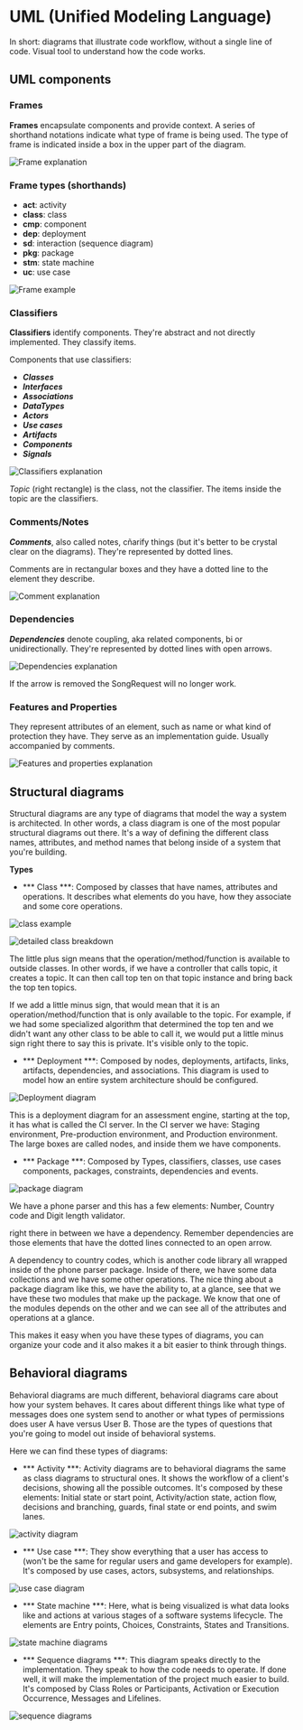 # UML (Unified Modeling Language)

In short: diagrams that illustrate code workflow, without a single line of code. Visual tool to understand how the code works.

## UML components

### Frames

**Frames** encapsulate components and provide context. A series of shorthand notations indicate what type of frame is being used. The type of frame is indicated inside a box in the upper part of the diagram.

![Frame explanation](https://s3-us-west-2.amazonaws.com/devcamp-pictures/UML+images/Screen+Shot+2017-10-11+at+2.39.43+PM.png)

### Frame types (shorthands)

* **act**: activity
* **class**: class
* **cmp**: component
* **dep**: deployment
* **sd**: interaction (sequence diagram)
* **pkg**: package
* **stm**: state machine
* **uc**: use case

 ![Frame example](https://s3-us-west-2.amazonaws.com/devcamp-pictures/UML+images/Screen+Shot+2017-10-11+at+3.08.36+PM.png)

 ### Classifiers

 **Classifiers** identify components. They're abstract and not directly implemented. They classify items.

 Components that use classifiers: 

 * ***Classes***
 * ***Interfaces***
 * ***Associations***
 * ***DataTypes***
 * ***Actors***
 * ***Use cases***
 * ***Artifacts***
 * ***Components***
 * ***Signals***

 ![Classifiers explanation](https://s3-us-west-2.amazonaws.com/devcamp-pictures/UML+images/Screen+Shot+2017-10-11+at+3.50.07+PM.png)
 
 *Topic* (right rectangle) is the class, not the classifier. The items inside the topic are the classifiers.

 ### Comments/Notes

 ***Comments***, also called notes, cñarify things (but it's better to be crystal clear on the diagrams). They're represented by dotted lines.

 Comments are in rectangular boxes and they have a dotted line to the element they describe.

 ![Comment explanation](https://s3-us-west-2.amazonaws.com/devcamp-pictures/UML+images/Screen+Shot+2017-10-12+at+10.14.02+AM.png)

 ### Dependencies

 ***Dependencies*** denote coupling, aka related components, bi or unidirectionally. They're represented by dotted lines with open arrows.

 ![Dependencies explanation](https://s3-us-west-2.amazonaws.com/devcamp-pictures/UML+images/Screen+Shot+2017-10-12+at+11.02.32+AM.png)

 If the arrow is removed the SongRequest will no longer work.

 ### Features and Properties

 They represent attributes of an element, such as name or what kind of protection they have. They serve as an implementation guide. Usually accompanied by comments.

 ![Features and properties explanation](https://s3-us-west-2.amazonaws.com/devcamp-pictures/UML+images/Screen+Shot+2017-10-12+at+11.25.11+AM.png)

 ## Structural diagrams

 Structural diagrams are any type of diagrams that model the way a system is architected. In other words, a class diagram is one of the most popular structural diagrams out there. It's a way of defining the different class names, attributes, and method names that belong inside of a system that you're building.

 **Types**

 * *** Class ***: Composed by classes that have names, attributes and operations. It describes what elements do you have, how they associate and some core operations.

 ![class example](https://s3-us-west-2.amazonaws.com/devcamp-pictures/UML+images/Screen+Shot+2017-10-12+at+1.53.59+PM.png)

 ![detailed class breakdown](https://s3-us-west-2.amazonaws.com/devcamp-pictures/UML+images/Screen+Shot+2017-10-12+at+1.56.22+PM.png)

 The little plus sign means that the operation/method/function is available to outside classes. In other words, if we have a controller that calls topic, it creates a topic. It can then call top ten on that topic instance and bring back the top ten topics.

If we add a little minus sign, that would mean that it is an operation/method/function that is only available to the topic. For example, if we had some specialized algorithm that determined the top ten and we didn't want any other class to be able to call it, we would put a little minus sign right there to say this is private. It's visible only to the topic.

 * *** Deployment ***: Composed by nodes, deployments, artifacts, links, artifacts, dependencies, and associations. This diagram is used to model how an entire system architecture should be configured.

 ![Deployment diagram](https://s3-us-west-2.amazonaws.com/devcamp-pictures/UML+images/Screen+Shot+2017-10-12+at+2.41.43+PM.png)

 This is a deployment diagram for an assessment engine, starting at the top, it has what is called the CI server. In the CI server we have: Staging environment, Pre-production environment, and Production environment. The large boxes are called nodes, and inside them we have components.

 * *** Package ***: Composed by Types, classifiers, classes, use cases components, packages, constraints, dependencies and events. 

 ![package diagram](https://s3-us-west-2.amazonaws.com/devcamp-pictures/UML+images/Screen+Shot+2017-10-12+at+4.09.39+PM.png)

 We have a phone parser and this has a few elements: Number, Country code and Digit length validator.

 right there in between we have a dependency. Remember dependencies are those elements that have the dotted lines connected to an open arrow.

A dependency to country codes, which is another code library all wrapped inside of the phone parser package. Inside of there, we have some data collections and we have some other operations. The nice thing about a package diagram like this, we have the ability to, at a glance, see that we have these two modules that make up the package. We know that one of the modules depends on the other and we can see all of the attributes and operations at a glance.

This makes it easy when you have these types of diagrams, you can organize your code and it also makes it a bit easier to think through things.

## Behavioral diagrams

Behavioral diagrams are much different, behavioral diagrams care about how your system behaves. It cares about different things like what type of messages does one system send to another or what types of permissions does user A have versus User B. Those are the types of questions that you're going to model out inside of behavioral systems.

Here we can find these types of diagrams:

* *** Activity ***: Activity diagrams are to behavioral diagrams the same as class diagrams to structural ones. It shows the workflow of a client's decisions, showing all the possible outcomes. It's composed by these elements: Initial state or start point, Activity/action state, action flow, decisions and branching, guards, final state or end points, and swim lanes.

![activity diagram](https://s3-us-west-2.amazonaws.com/devcamp-pictures/UML+images/Screen+Shot+2017-10-13+at+10.18.53+AM.png)

* *** Use case ***: They show everything that a user has access to (won't be the same for regular users and game developers for example). It's composed by use cases, actors, subsystems, and relationships.

![use case diagram](https://s3-us-west-2.amazonaws.com/devcamp-pictures/UML+images/Screen+Shot+2017-10-13+at+10.22.01+AM.png)

* *** State machine ***: Here, what is being visualized is what data looks like and actions at various stages of a software systems lifecycle. The elements are Entry points, Choices, Constraints, States and Transitions.

![state machine diagrams](https://s3-us-west-2.amazonaws.com/devcamp-pictures/UML+images/Screen+Shot+2017-10-13+at+10.40.54+AM.png)

* *** Sequence diagrams ***: This diagram speaks directly to the implementation. They speak to how the code needs to operate. If done well, it will make the implementation of the project much easier to build. It's composed by Class Roles or Participants, Activation or Execution Occurrence, Messages and Lifelines.

![sequence diagrams](https://s3-us-west-2.amazonaws.com/devcamp-pictures/UML+images/Screen+Shot+2017-10-13+at+11.29.33+AM.png)


